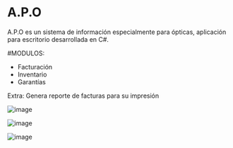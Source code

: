 # A.P.O
A.P.O es un sistema de información especialmente para ópticas, aplicación para escritorio desarrollada en C#.

 #MODULOS:
 - Facturación
 - Inventario
 - Garantías
 
Extra: Genera reporte de facturas para su impresión


![image](https://user-images.githubusercontent.com/48034536/116795573-a0d68c00-aa9b-11eb-919b-a5a1b4b05758.png)

![image](https://user-images.githubusercontent.com/48034536/116795577-aaf88a80-aa9b-11eb-8e94-ed0febb45807.png)

![image](https://user-images.githubusercontent.com/48034536/116795588-b3e95c00-aa9b-11eb-90bc-e7dd0f60eda5.png)
